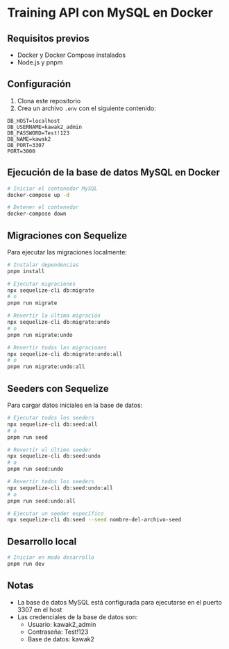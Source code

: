 # Training API con MySQL en Docker

## Requisitos previos
- Docker y Docker Compose instalados
- Node.js y pnpm

## Configuración

1. Clona este repositorio
2. Crea un archivo `.env` con el siguiente contenido:
```
DB_HOST=localhost
DB_USERNAME=kawak2_admin
DB_PASSWORD=Test!123
DB_NAME=kawak2
DB_PORT=3307
PORT=3000
```

## Ejecución de la base de datos MySQL en Docker

```bash
# Iniciar el contenedor MySQL
docker-compose up -d

# Detener el contenedor
docker-compose down
```

## Migraciones con Sequelize

Para ejecutar las migraciones localmente:

```bash
# Instalar dependencias
pnpm install

# Ejecutar migraciones
npx sequelize-cli db:migrate
# o
pnpm run migrate

# Revertir la última migración
npx sequelize-cli db:migrate:undo
# o
pnpm run migrate:undo

# Revertir todas las migraciones
npx sequelize-cli db:migrate:undo:all
# o
pnpm run migrate:undo:all
```

## Seeders con Sequelize

Para cargar datos iniciales en la base de datos:

```bash
# Ejecutar todos los seeders
npx sequelize-cli db:seed:all
# o
pnpm run seed

# Revertir el último seeder
npx sequelize-cli db:seed:undo
# o
pnpm run seed:undo

# Revertir todos los seeders
npx sequelize-cli db:seed:undo:all
# o
pnpm run seed:undo:all

# Ejecutar un seeder específico
npx sequelize-cli db:seed --seed nombre-del-archivo-seed
```

## Desarrollo local

```bash
# Iniciar en modo desarrollo
pnpm run dev
```

## Notas
- La base de datos MySQL está configurada para ejecutarse en el puerto 3307 en el host
- Las credenciales de la base de datos son:
  - Usuario: kawak2_admin
  - Contraseña: Test!123
  - Base de datos: kawak2 